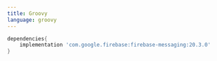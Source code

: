 ```yaml
---
title: Groovy
language: groovy
---
```


```groovy
dependencies{
    implementation 'com.google.firebase:firebase-messaging:20.3.0'
}
```
